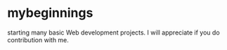 # mybeginnings
starting many basic Web development projects.
I will appreciate if you do contribution with me.
